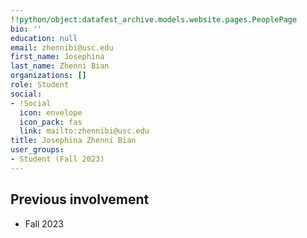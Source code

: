 ```yaml
---
!!python/object:datafest_archive.models.website.pages.PeoplePage
bio: ''
education: null
email: zhennibi@usc.edu
first_name: Josephina
last_name: Zhenni Bian
organizations: []
role: Student
social:
- !Social
  icon: envelope
  icon_pack: fas
  link: mailto:zhennibi@usc.edu
title: Josephina Zhenni Bian
user_groups:
- Student (Fall 2023)
---
```



## Previous involvement

* Fall 2023

